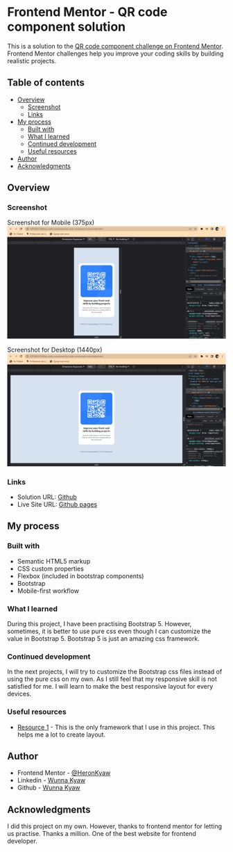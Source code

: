 # Frontend Mentor - QR code component solution

This is a solution to the [QR code component challenge on Frontend Mentor](https://www.frontendmentor.io/challenges/qr-code-component-iux_sIO_H). Frontend Mentor challenges help you improve your coding skills by building realistic projects. 

## Table of contents

- [Overview](#overview)
  - [Screenshot](#screenshot)
  - [Links](#links)
- [My process](#my-process)
  - [Built with](#built-with)
  - [What I learned](#what-i-learned)
  - [Continued development](#continued-development)
  - [Useful resources](#useful-resources)
- [Author](#author)
- [Acknowledgments](#acknowledgments)

## Overview

### Screenshot
Screenshot for Mobile (375px)
![](./screenshots/ss-375px.jpg)

Screenshot for Desktop (1440px)
![](./screenshots/ss-1440px.jpg)

### Links

- Solution URL: [Github](https://github.com/HeronKyaw/qr-code-component)
- Live Site URL: [Github pages](https://heronkyaw.github.io/qr-code-component/)

## My process

### Built with

- Semantic HTML5 markup
- CSS custom properties
- Flexbox (included in bootstrap components)
- Bootstrap
- Mobile-first workflow

### What I learned

During this project, I have been practising Bootstrap 5. However, sometimes, it is better to use pure css even though I can customize the value in Bootstrap 5. Bootstrap 5 is just an amazing css framework.  

### Continued development

In the next projects, I will try to customize the Bootstrap css files instead of using the pure css on my own. As I still feel that my responsive skill is not satisfied for me. I will learn to make the best responsive layout for every devices.

### Useful resources

- [Resource 1](https://getbootstrap.com/) - This is the only framework that I use in this project. This helps me a lot to create layout.

## Author

- Frontend Mentor - [@HeronKyaw](https://www.frontendmentor.io/profile/HeronKyaw)
- Linkedin - [Wunna Kyaw](https://www.linkedin.com/in/wunnakyaw11/)
- Github -  [Wunna Kyaw](https://github.com/HeronKyaw)

## Acknowledgments

I did this project on my own. However, thanks to frontend mentor for letting us practise. Thanks a million. One of the best website for frontend developer.
